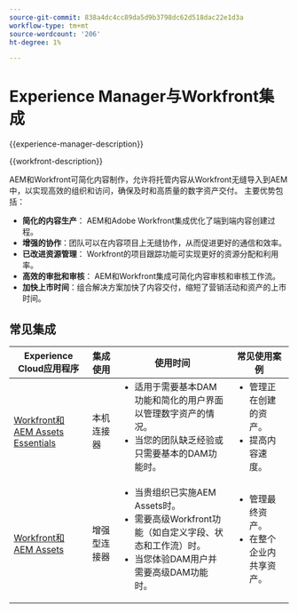 ```yaml
---
source-git-commit: 838a4dc4cc89da5d9b3798dc62d518dac22e1d3a
workflow-type: tm+mt
source-wordcount: '206'
ht-degree: 1%

---
```



# Experience Manager与Workfront集成

{{experience-manager-description}}

{{workfront-description}}

AEM和Workfront可简化内容制作，允许将托管内容从Workfront无缝导入到AEM中，以实现高效的组织和访问，确保及时和高质量的数字资产交付。 主要优势包括：

+ **简化的内容生产**： AEM和Adobe Workfront集成优化了端到端内容创建过程。
+ **增强的协作**：团队可以在内容项目上无缝协作，从而促进更好的通信和效率。
+ **已改进资源管理**： Workfront的项目跟踪功能可实现更好的资源分配和利用率。
+ **高效的审批和审核**： AEM和Workfront集成可简化内容审核和审核工作流。
+ **加快上市时间**：组合解决方案加快了内容交付，缩短了营销活动和资产的上市时间。

## 常见集成

<table>
    <thead>
        <tr>
            <th>Experience Cloud应用程序</th>
            <th>集成使用</th>
            <th>使用时间</th>
            <th>常见使用案例</th>
        </tr>
    </thead>
    <tbody>
        <tr>
            <td><a href="https://experienceleague.adobe.com/docs/experience-manager-learn/assets-essentials/workfront/configure.html" target="_blank" rel="noreferrer">Workfront和AEM Assets Essentials</a></td>
            <td>本机连接器</td>
            <td>
              <ul style="margin-top: 0;">
                <li>适用于需要基本DAM功能和简化的用户界面以管理数字资产的情况。</li>
                <li>当您的团队缺乏经验或只需要基本的DAM功能时。</li>
              </ul>
            </td>
            <td>
                <ul style="margin-top: 0;">
                  <li>管理正在创建的资产。</li>
                  <li>提高内容速度。</li>
                </ul>
            </td>
        </tr>
        <tr>
            <td><a href="https://experienceleague.adobe.com/docs/experience-manager-learn/assets/workfront/enhanced-connector/aem-experts-series/overview.html" target="_blank" rel="noreferrer">Workfront和AEM Assets</a></td>
            <td>增强型连接器</td>
            <td>
                <ul style="margin-top: 0;">
                    <li>当贵组织已实施AEM Assets时。</li>
                    <li>需要高级Workfront功能（如自定义字段、状态和工作流）时。</li>
                    <li>当您体验DAM用户并需要高级DAM功能时。</li>
                </ul>
            </td>
            <td>
              <ul style="margin-top: 0;">
                <li>管理最终资产。</li>
                <li>在整个企业内共享资产。</li>
              </ul>
            </td>
        </tr>
    </tbody>          
</table>
